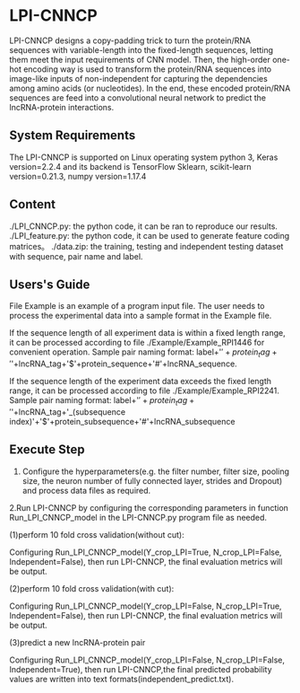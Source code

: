 # LPI-CNNCP


LPI-CNNCP designs a copy-padding trick to turn the protein/RNA sequences with variable-length into the fixed-length sequences, letting them meet the input requirements of CNN model. Then, the high-order one-hot encoding way is used to transform the protein/RNA sequences into image-like inputs of non-independent for capturing the dependencies among amino acids (or nucleotides). In the end, these encoded protein/RNA sequences are feed into a convolutional neural network to predict the lncRNA-protein interactions.


## System Requirements

The LPI-CNNCP is supported on Linux operating system python 3, Keras version=2.2.4 and its backend is TensorFlow Sklearn, scikit-learn version=0.21.3, numpy version=1.17.4

## Content
./LPI_CNNCP.py: the python code, it can be ran to reproduce our results.
./LPI_feature.py: the python code, it can be used to generate feature coding matrices。
./data.zip: the training, testing and independent testing dataset with sequence, pair name and label.


## Users's Guide
File Example is an example of a program input file. The user needs to process the experimental data into a sample format in the Example file.

If the sequence length of all experiment data is within a fixed length range, it can be processed according to file ./Example/Example_RPI1446 for convenient operation.
Sample pair naming format:
label+'$'+protein_tag+'$'+lncRNA_tag+'$'+protein_sequence+'#'+lncRNA_sequence.

If the sequence length of the experiment data exceeds the fixed length range, it can be processed according to file ./Example/Example_RPI2241.
Sample pair naming format:
label+'$'+protein_tag+'$'+lncRNA_tag+'_(subsequence index)'+'$'+protein_subsequence+'#'+lncRNA_subsequence


## Execute Step

1. Configure the hyperparameters(e.g. the filter number, filter size, pooling size, the neuron number of fully connected layer, strides and Dropout) and process data files as required.

2.Run LPI-CNNCP by configuring the corresponding parameters in function Run_LPI_CNNCP_model in the LPI-CNNCP.py program file as needed.

(1)perform 10 fold cross validation(without cut):

Configuring Run_LPI_CNNCP_model(Y_crop_LPI=True, N_crop_LPI=False, Independent=False), then run LPI-CNNCP, the final evaluation metrics will be output.

(2)perform 10 fold cross validation(with cut):

Configuring Run_LPI_CNNCP_model(Y_crop_LPI=False, N_crop_LPI=True, Independent=False), then run LPI-CNNCP, the final evaluation metrics will be output.

(3)predict a new lncRNA-protein pair

Configuring Run_LPI_CNNCP_model(Y_crop_LPI=False, N_crop_LPI=False, Independent=True), then run LPI-CNNCP,the final predicted probability values are written into text formats(independent_predict.txt).
